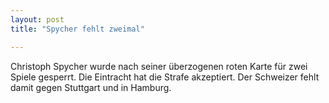 ```yaml
---
layout: post
title: "Spycher fehlt zweimal"

---
```


Christoph Spycher wurde nach seiner überzogenen roten Karte für zwei Spiele gesperrt. Die Eintracht hat die Strafe akzeptiert. Der Schweizer fehlt damit gegen Stuttgart und in Hamburg.


